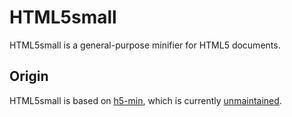 # HTML5small

HTML5small is a general-purpose minifier for HTML5 documents.

## Origin
HTML5small is based on [h5-min](https://github.com/runpaint/h5-min),
which is currently [unmaintained](https://github.com/runpaint/h5-min/issues).
